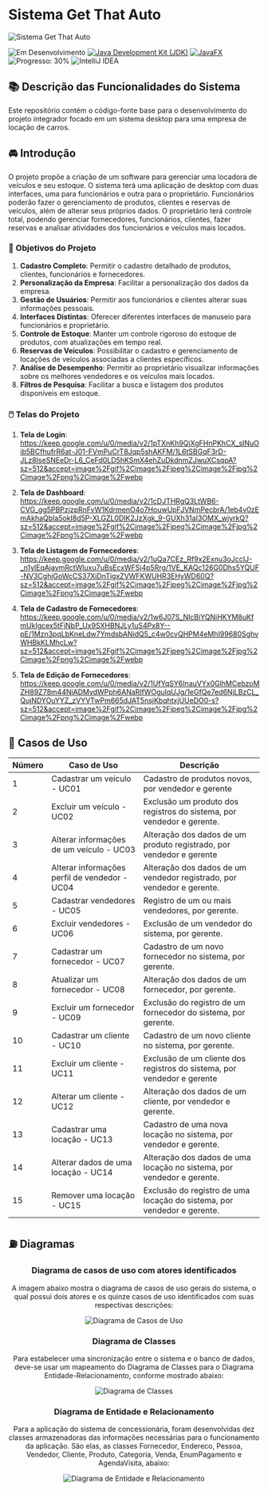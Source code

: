 # Sistema Get That Auto

![Sistema Get That Auto](https://github.com/canoafurada2021/projeto-integrador/assets/84353670/a5a2e867-2ec6-46bc-b96e-57575bcb2bb6)

![Em Desenvolvimento](https://img.shields.io/badge/Status-Em%20Desenvolvimento-blue)
[![Java Development Kit (JDK)](https://img.shields.io/badge/License-JDK-blue)](https://www.oracle.com/java/technologies/javase-jdk11-downloads.html)
[![JavaFX](https://img.shields.io/badge/JavaFX-blue)](https://openjfx.io/)
![Progresso: 30%](https://img.shields.io/badge/Progresso-90%25-blue)
![IntelliJ IDEA](https://img.shields.io/badge/IntelliJ_IDEA-Usando-Blue)


## 📚 Descrição das Funcionalidades do Sistema

Este repositório contém o código-fonte base para o desenvolvimento do projeto integrador focado em um sistema desktop para uma empresa de locação de carros.

## 🚘 Introdução

  O projeto propõe a criação de um software para gerenciar uma locadora de veículos e seu estoque. O sistema terá uma aplicação de desktop com duas interfaces, uma para funcionários e outra para o proprietário. Funcionários poderão fazer o gerenciamento de produtos, clientes e reservas de veículos, além de alterar seus próprios dados. O proprietário terá controle total, podendo gerenciar fornecedores, funcionários, clientes, fazer reservas e analisar atividades dos funcionários e veículos mais locados.


### 🎯 Objetivos do Projeto

1. **Cadastro Completo**: Permitir o cadastro detalhado de produtos, clientes, funcionários e fornecedores.
2. **Personalização da Empresa**: Facilitar a personalização dos dados da empresa.
3. **Gestão de Usuários**: Permitir aos funcionários e clientes alterar suas informações pessoais.
4. **Interfaces Distintas**: Oferecer diferentes interfaces de manuseio para funcionários e proprietário.
5. **Controle de Estoque**: Manter um controle rigoroso do estoque de produtos, com atualizações em tempo real.
6. **Reservas de Veículos**: Possibilitar o cadastro e gerenciamento de locações de veículos associadas a clientes específicos.
7. **Análise de Desempenho**: Permitir ao proprietário visualizar informações sobre os melhores vendedores e os veículos mais locados.
8. **Filtros de Pesquisa**: Facilitar a busca e listagem dos produtos disponíveis em estoque.


### 🖱️ Telas do Projeto
1. **Tela de Login**:
https://keep.google.com/u/0/media/v2/1pTXnKh9QjXgFHnPKhCX_sINuOib5BCfhufrR6at-J01-FVmPuCrT8Jqp5shAKFM/1L6tSBGqF3rD-JLz8IseSNEeDr-L6_CeFd0LD5hKSmX4ehZuDkdnmZJwuXCsqpA?sz=512&accept=image%2Fgif%2Cimage%2Fjpeg%2Cimage%2Fjpg%2Cimage%2Fpng%2Cimage%2Fwebp

2. **Tela de Dashboard**:
https://keep.google.com/u/0/media/v2/1cDJTHRgQ3LtWB6-CVG_gg5PBPzjzpRnFvW1KdrmenO4o7HouwUpFJVNmPecbrA/1eb4v0zEmAkhaQbIa5okI8d5P-XLGZL0DIK2JzXgk_9-GUXh31aI3OMX_wjyrkQ?sz=512&accept=image%2Fgif%2Cimage%2Fjpeg%2Cimage%2Fjpg%2Cimage%2Fpng%2Cimage%2Fwebp

3. **Tela de Listagem de Fornecedores**:
https://keep.google.com/u/0/media/v2/1uQa7CEz_Rf9x2Exnu3oJccIJ-_n1ylEqAjavmRctWIuxu7uBsEcxWFSj4p5Rrg/1VE_KAQc126G0Dhs5YQUF-NV3CghjGoWcCS37XiDnTigxZVWFKWUHR3EHyWD60Q?sz=512&accept=image%2Fgif%2Cimage%2Fjpeg%2Cimage%2Fjpg%2Cimage%2Fpng%2Cimage%2Fwebp

4. **Tela de Cadastro de Fornecedores**:
https://keep.google.com/u/0/media/v2/1w6J07S_NlcBiYQNiHKYM8uKfmUkIgcex5tFjNbP_Ux9SXHBNJLy1uS4Px8Y--pE/1Mzn3pqLbKneLdw7YmdsbANidQ5_c4w0cvQHPM4eMhI99680SghvWHBkKLMhcLw?sz=512&accept=image%2Fgif%2Cimage%2Fjpeg%2Cimage%2Fjpg%2Cimage%2Fpng%2Cimage%2Fwebp

5. **Tela de Edição de Fornecedores**:
https://keep.google.com/u/0/media/v2/1UfYqSY6InauVYx0GlhMCebzoMZH89Z78m44NiADMvdWPph6ANaRlfWOguIqUJg/1eGfQe7ed6NjLBzCL_QujNDYOuYYZ_zVYVTwPm665dJAT5nsjKbqhtxjUUeDO0-s?sz=512&accept=image%2Fgif%2Cimage%2Fjpeg%2Cimage%2Fjpg%2Cimage%2Fpng%2Cimage%2Fwebp


## 🚗 Casos de Uso
| **Número** | **Caso de Uso**                                | **Descrição**                                        |
|--------|--------------------------------------------|--------------------------------------------------|
| 1      | Cadastrar um veículo - UC01               | Cadastro de produtos novos, por vendedor e gerente|
| 2      | Excluir um veículo - UC02                 | Exclusão um produto dos registros do sistema, por vendedor e gerente.|
| 3      | Alterar informações de um veículo - UC03  | Alteração dos dados de um produto registrado, por vendedor e gerente |
| 4      | Alterar informações perfil de vendedor - UC04 | Alteração dos dados de um vendedor registrado, por vendedor e gerente.|
| 5      | Cadastrar vendedores - UC05               | Registro de um ou mais vendedores, por gerente. |
| 6      | Excluir vendedores - UC06                 | Exclusão de um vendedor do sistema, por gerente.  |
| 7      | Cadastrar um fornecedor - UC07            | Cadastro de um novo fornecedor no sistema, por gerente. |
| 8      | Atualizar um fornecedor - UC08            | Alteração dos dados de um fornecedor, por gerente.|
| 9      | Excluir um fornecedor - UC09              | Exclusão do registro de um fornecedor do sistema, por gerente. |
| 10     | Cadastrar um cliente - UC10              | Cadastro de um novo cliente no sistema, por gerente. |
| 11     | Excluir um cliente - UC11                | Exclusão de um cliente dos registros do sistema, por vendedor e gerente |
| 12     | Alterar um cliente - UC12                | Alteração dos dados de um cliente, por vendedor e gerente.|
| 13     | Cadastrar uma locação - UC13             | Cadastro de uma nova locação no sistema, por vendedor e gerente. |
| 14     | Alterar dados de uma locação - UC14      | Alteração dos dados de uma locação no sistema, por vendedor e gerente.|
| 15     | Remover uma locação - UC15               | Exclusão do registro de uma locação do sistema, por vendedor e gerente. |


## ⛽ Diagramas

<div style="text-align: center;">
  <h3>Diagrama de casos de uso com atores identificados</h3>
  <p>A imagem abaixo mostra o diagrama de casos de uso gerais do sistema, o qual possui dois atores e os quinze casos de uso identificados com suas respectivas descrições:</p>
  <img src="https://github.com/canoafurada2021/pi-java-fx/blob/master/DiagramaDeCasosDeUsoComAtoresIdentificados.jpg?raw=true" alt="Diagrama de Casos de Uso">
</div>

<div style="text-align: center;">
  <h3>Diagrama de Classes</h3>
  <p>Para estabelecer uma sincronização entre o sistema e o banco de dados, deve-se usar um mapeamento do Diagrama de Classes para o Diagrama Entidade-Relacionamento, conforme mostrado abaixo:</p>
  <img src="https://github.com/canoafurada2021/pi-java-fx/blob/master/DiagramaDeClasses.png?raw=true" alt="Diagrama de Classes">
</div>

<div style="text-align: center;">
  <h3>Diagrama de Entidade e Relacionamento</h3>
  <p>Para a aplicação do sistema de concessionária, foram desenvolvidas dez classes armazenadoras das informações necessárias para o funcionamento da aplicação. São elas, as classes Fornecedor, Endereco, Pessoa, Vendedor, Cliente, Produto, Categoria, Venda, EnumPagamento e AgendaVisita, abaixo:</p>
  <img src="https://github.com/canoafurada2021/pi-java-fx/assets/95760996/299da800-d62c-4fea-9178-26340f579f12.png" alt="Diagrama de Entidade e Relacionamento">
</div>
